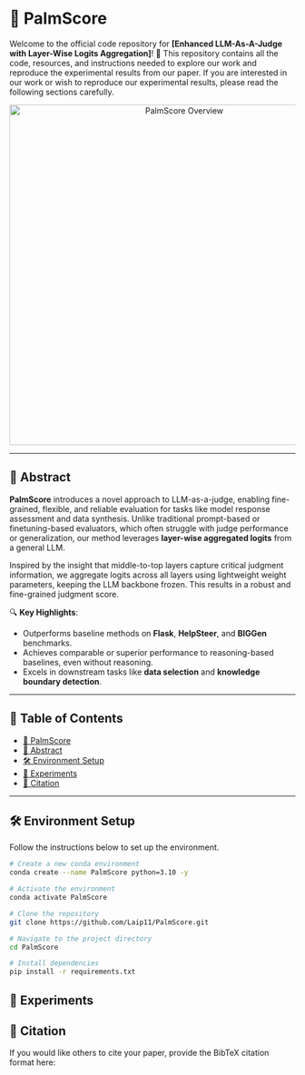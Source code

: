 

# 🌟 PalmScore

Welcome to the official code repository for **[Enhanced LLM-As-A-Judge with Layer-Wise Logits Aggregation]**! 🚀 This repository contains all the code, resources, and instructions needed to explore our work and reproduce the experimental results from our paper. If you are interested in our work or wish to reproduce our experimental results, please read the following sections carefully.

<p align="center">
  <img src="./image/PalmScore.png" alt="PalmScore Overview" width="600"/>
</p>

---

## 📜 Abstract

**PalmScore** introduces a novel approach to LLM-as-a-judge, enabling fine-grained, flexible, and reliable evaluation for tasks like model response assessment and data synthesis. Unlike traditional prompt-based or finetuning-based evaluators, which often struggle with judge performance or generalization, our method leverages **layer-wise aggregated logits** from a general LLM. 

Inspired by the insight that middle-to-top layers capture critical judgment information, we aggregate logits across all layers using lightweight weight parameters, keeping the LLM backbone frozen. This results in a robust and fine-grained judgment score. 

🔍 **Key Highlights**:
- Outperforms baseline methods on **Flask**, **HelpSteer**, and **BIGGen** benchmarks.
- Achieves comparable or superior performance to reasoning-based baselines, even without reasoning.
- Excels in downstream tasks like **data selection** and **knowledge boundary detection**.

---

## 📑 Table of Contents

- [🌟 PalmScore](#-palmscore)
- [📜 Abstract](#-abstract)
- [🛠️ Environment Setup](##-Environment-Setup)
- [🔬 Experiments](##experiments)
- [📝 Citation](#-citation)

---

## 🛠️ Environment Setup

Follow the instructions below to set up the environment.

```bash
# Create a new conda environment
conda create --name PalmScore python=3.10 -y

# Activate the environment
conda activate PalmScore

# Clone the repository
git clone https://github.com/Laip11/PalmScore.git

# Navigate to the project directory
cd PalmScore

# Install dependencies
pip install -r requirements.txt
```

## 🔬 Experiments

## 📝 Citation

If you would like others to cite your paper, provide the BibTeX citation format here:
```bibtex
